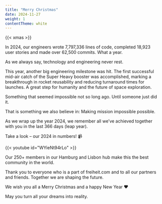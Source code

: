 ```yaml
---
title: "Merry Christmas"
date: 2024-11-27
weight: 1
contentTheme: white
---
```


{{< xmas >}}

In 2024, our engineers wrote 7,797,336 lines of code, completed 18,923 user stories and made over 62,500 commits. What a year.

As we always say, technology and engineering never rest.

This year, another big engineering milestone was hit. The first successful mid-air catch of the Super Heavy booster was accomplished, marking a breakthrough in rocket reusability and reducing turnaround times for launches. A great step for humanity and the future of space exploration.

Something that seemed impossible not so long ago. Until someone just did it.

That is something we also believe in: Making mission impossible possible.

As we wrap up the year 2024, we remember all we’ve achieved together with you in the last 366 days (leap year).

Take a look – our 2024 in numbers! 📹

<div class="">
{{< youtube id="WYieNt94rLo" >}}
</div>

Our 250+ members in our Hamburg and Lisbon hub make this the best community in the world.

Thank you to everyone who is a part of freiheit.com and to all our partners and friends. Together we are shaping the future.

We wish you all a Merry Christmas and a happy New Year ❤️

May you turn all your dreams into reality.

<div class="mt-24"></div>

